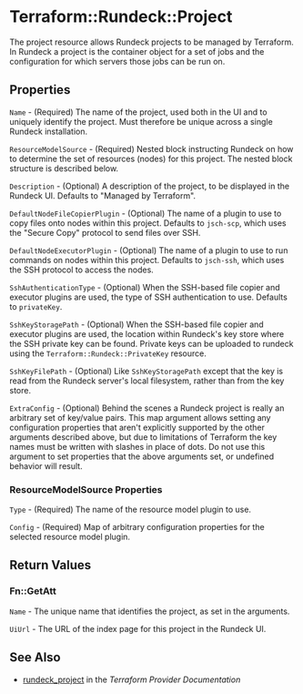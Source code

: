 # Terraform::Rundeck::Project

The project resource allows Rundeck projects to be managed by Terraform. In Rundeck a project
is the container object for a set of jobs and the configuration for which servers those jobs
can be run on.

## Properties

`Name` - (Required) The name of the project, used both in the UI and to uniquely identify
the project. Must therefore be unique across a single Rundeck installation.

`ResourceModelSource` - (Required) Nested block instructing Rundeck on how to determine the
set of resources (nodes) for this project. The nested block structure is described below.

`Description` - (Optional) A description of the project, to be displayed in the Rundeck UI.
Defaults to "Managed by Terraform".

`DefaultNodeFileCopierPlugin` - (Optional) The name of a plugin to use to copy files onto
nodes within this project. Defaults to `jsch-scp`, which uses the "Secure Copy" protocol
to send files over SSH.

`DefaultNodeExecutorPlugin` - (Optional) The name of a plugin to use to run commands on
nodes within this project. Defaults to `jsch-ssh`, which uses the SSH protocol to access the
nodes.

`SshAuthenticationType` - (Optional) When the SSH-based file copier and executor plugins are
used, the type of SSH authentication to use. Defaults to `privateKey`.

`SshKeyStoragePath` - (Optional) When the SSH-based file copier and executor plugins are
used, the location within Rundeck's key store where the SSH private key can be found. Private
keys can be uploaded to rundeck using the `Terraform::Rundeck::PrivateKey` resource.

`SshKeyFilePath` - (Optional) Like `SshKeyStoragePath` except that the key is read from
the Rundeck server's local filesystem, rather than from the key store.

`ExtraConfig` - (Optional) Behind the scenes a Rundeck project is really an arbitrary set of
key/value pairs. This map argument allows setting any configuration properties that aren't
explicitly supported by the other arguments described above, but due to limitations of Terraform
the key names must be written with slashes in place of dots. Do not use this argument to set
properties that the above arguments set, or undefined behavior will result.

### ResourceModelSource Properties

`Type` - (Required) The name of the resource model plugin to use.

`Config` - (Required) Map of arbitrary configuration properties for the selected resource model
plugin.


## Return Values

### Fn::GetAtt

`Name` - The unique name that identifies the project, as set in the arguments.

`UiUrl` - The URL of the index page for this project in the Rundeck UI.

## See Also

* [rundeck_project](https://www.terraform.io/docs/providers/rundeck/r/project.html) in the _Terraform Provider Documentation_